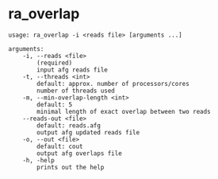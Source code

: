 # ra_overlap

    usage: ra_overlap -i <reads file> [arguments ...]

    arguments:
        -i, --reads <file>
            (required)
            input afg reads file
        -t, --threads <int>
            default: approx. number of processors/cores
            number of threads used
        -m, --min-overlap-length <int>
            default: 5
            minimal length of exact overlap between two reads
        --reads-out <file>
            default: reads.afg
            output afg updated reads file
        -o, --out <file>
            default: cout
            output afg overlaps file
        -h, -help
            prints out the help